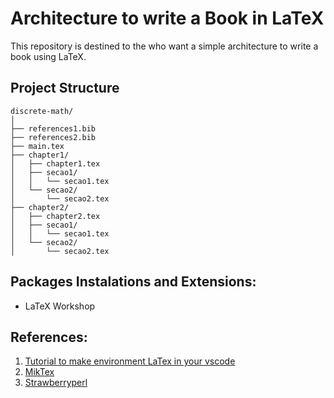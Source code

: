 # Architecture to write a Book in LaTeX
This repository is destined to the who want a simple architecture to write a book using LaTeX.

## Project Structure

    discrete-math/
    │
    ├── references1.bib
    ├── references2.bib
    ├── main.tex
    ├── chapter1/
    │   ├── chapter1.tex
    │   ├── secao1/
    │   │   └── secao1.tex
    │   └── secao2/
    │       └── secao2.tex
    ├── chapter2/
    │   ├── chapter2.tex
    │   ├── secao1/
    │   │   └── secao1.tex
    │   └── secao2/
    │       └── secao2.tex

## Packages Instalations and Extensions:

- LaTeX Workshop

## References:

1. [Tutorial to make environment LaTex in your vscode][1]
2. [MikTex][2]
3. [Strawberryperl][3]

[1]: https://www.youtube.com/watch?v=4lyHIQl4VM8
[2]: https://miktex.org/download
[3]: https://strawberryperl.com/

